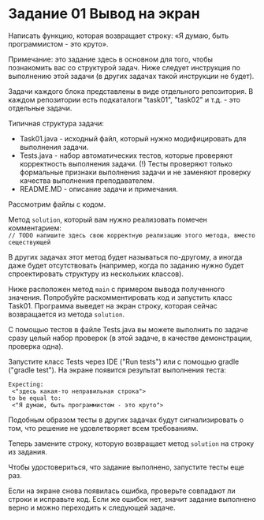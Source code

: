 # Задание 01 Вывод на экран

Написать функцию, которая возвращает строку: «Я думаю, быть программистом - это круто».

Примечание:
это задание здесь в основном для того, чтобы познакомить вас со структурой задач.
Ниже следует инструкция по выполнению этой задачи (в других задачах такой инструкции не будет).

Задачи каждого блока представлены в виде отдельного репозитория.
В каждом репозитории есть подкаталоги "task01", "task02" и т.д. - это отдельные задачи.

Типичная структура задачи:
* Task01.java - исходный файл, который нужно модифицировать для выполнения задачи.
* Tests.java - набор автоматических тестов, которые проверяют корректность выполнения задачи. 
(!) Тесты проверяют только формальные признаки выполнения задачи и не заменяют проверку качества выполнения преподавателем.
* README.MD - описание задачи и примечания.

Рассмотрим файлы с кодом.

Метод `solution`, который вам нужно реализовать помечен комментарием: \
`// TODO напишите здесь свою корректную реализацию этого метода, вместо сеществующей`

В других задачах этот метод будет называться по-другому, а иногда даже будет отсутствовать
(например, когда по заданию нужно будет спроектировать структуру из нескольких классов).

Ниже расположен метод `main` с примером вывода полученного значения.
Попробуйте раскомментировать код и запустить класс Task01.
Программа выведет на экран строку, которая сейчас возвращается из метода `solution`.

С помощью тестов в файле Tests.java вы можете выполнить по задаче сразу целый набор проверок
(в этой задаче, в качестве демонстрации, проверка одна).

Запустите класс Tests через IDE ("Run tests") или с помощью gradle ("gradle test").
На экране появится результат выполнения теста:

```
Expecting:
 <"здесь какая-то неправильная строка">
to be equal to:
 <"Я думаю, быть программистом - это круто">
```

Подобным образом тесты в других задачах будут сигнализировать о том, что решение не удовлетворяет всем требованиям.

Теперь замените строку, которую возвращает метод `solution` на строку из задания.

Чтобы удостовериться, что задание выполнено, запустите тесты еще раз.

Если на экране снова появилась ошибка, проверьте совпадают ли строки и исправьте код.
Если же ошибок нет, значит задание выполнено верно и можно переходить к следующей задаче.

